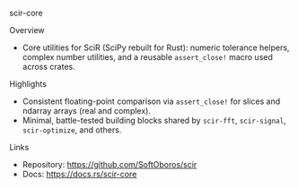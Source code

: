 scir-core

Overview
- Core utilities for SciR (SciPy rebuilt for Rust): numeric tolerance helpers, complex number utilities, and a reusable `assert_close!` macro used across crates.

Highlights
- Consistent floating-point comparison via `assert_close!` for slices and ndarray arrays (real and complex).
- Minimal, battle-tested building blocks shared by `scir-fft`, `scir-signal`, `scir-optimize`, and others.

Links
- Repository: https://github.com/SoftOboros/scir
- Docs: https://docs.rs/scir-core

